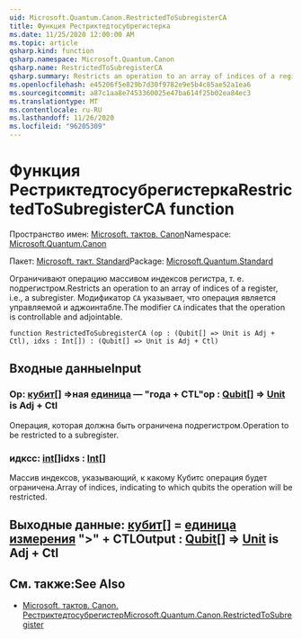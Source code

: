 ```yaml
---
uid: Microsoft.Quantum.Canon.RestrictedToSubregisterCA
title: Функция Рестриктедтосубрегистерка
ms.date: 11/25/2020 12:00:00 AM
ms.topic: article
qsharp.kind: function
qsharp.namespace: Microsoft.Quantum.Canon
qsharp.name: RestrictedToSubregisterCA
qsharp.summary: Restricts an operation to an array of indices of a register, i.e., a subregister. The modifier `CA` indicates that the operation is controllable and adjointable.
ms.openlocfilehash: e45206f5e829b7d30f9782e9e5b4c85ae52a1ea6
ms.sourcegitcommit: a87c1aa8e7453360025e47ba614f25b02ea84ec3
ms.translationtype: MT
ms.contentlocale: ru-RU
ms.lasthandoff: 11/26/2020
ms.locfileid: "96205309"
---
```

# <a name="restrictedtosubregisterca-function"></a><span data-ttu-id="7131b-102">Функция Рестриктедтосубрегистерка</span><span class="sxs-lookup"><span data-stu-id="7131b-102">RestrictedToSubregisterCA function</span></span>

<span data-ttu-id="7131b-103">Пространство имен: [Microsoft. тактов. Canon](xref:Microsoft.Quantum.Canon)</span><span class="sxs-lookup"><span data-stu-id="7131b-103">Namespace: [Microsoft.Quantum.Canon](xref:Microsoft.Quantum.Canon)</span></span>

<span data-ttu-id="7131b-104">Пакет: [Microsoft. такт. Standard](https://nuget.org/packages/Microsoft.Quantum.Standard)</span><span class="sxs-lookup"><span data-stu-id="7131b-104">Package: [Microsoft.Quantum.Standard](https://nuget.org/packages/Microsoft.Quantum.Standard)</span></span>


<span data-ttu-id="7131b-105">Ограничивают операцию массивом индексов регистра, т. е. подрегистром.</span><span class="sxs-lookup"><span data-stu-id="7131b-105">Restricts an operation to an array of indices of a register, i.e., a subregister.</span></span>
<span data-ttu-id="7131b-106">Модификатор `CA` указывает, что операция является управляемой и аджоинтабле.</span><span class="sxs-lookup"><span data-stu-id="7131b-106">The modifier `CA` indicates that the operation is controllable and adjointable.</span></span>

```qsharp
function RestrictedToSubregisterCA (op : (Qubit[] => Unit is Adj + Ctl), idxs : Int[]) : (Qubit[] => Unit is Adj + Ctl)
```


## <a name="input"></a><span data-ttu-id="7131b-107">Входные данные</span><span class="sxs-lookup"><span data-stu-id="7131b-107">Input</span></span>

### <a name="op--qubit--unit--is-adj--ctl"></a><span data-ttu-id="7131b-108">Op: [кубит](xref:microsoft.quantum.lang-ref.qubit)[] =>ная [единица](xref:microsoft.quantum.lang-ref.unit)  — "года + CTL"</span><span class="sxs-lookup"><span data-stu-id="7131b-108">op : [Qubit](xref:microsoft.quantum.lang-ref.qubit)[] => [Unit](xref:microsoft.quantum.lang-ref.unit)  is Adj + Ctl</span></span>

<span data-ttu-id="7131b-109">Операция, которая должна быть ограничена подрегистром.</span><span class="sxs-lookup"><span data-stu-id="7131b-109">Operation to be restricted to a subregister.</span></span>


### <a name="idxs--int"></a><span data-ttu-id="7131b-110">идксс: [int](xref:microsoft.quantum.lang-ref.int)[]</span><span class="sxs-lookup"><span data-stu-id="7131b-110">idxs : [Int](xref:microsoft.quantum.lang-ref.int)[]</span></span>

<span data-ttu-id="7131b-111">Массив индексов, указывающий, к какому Кубитс операция будет ограничена.</span><span class="sxs-lookup"><span data-stu-id="7131b-111">Array of indices, indicating to which qubits the operation will be restricted.</span></span>



## <a name="output--qubit--unit--is-adj--ctl"></a><span data-ttu-id="7131b-112">Выходные данные: [кубит](xref:microsoft.quantum.lang-ref.qubit)[] = [единица измерения](xref:microsoft.quantum.lang-ref.unit)  ">" + CTL</span><span class="sxs-lookup"><span data-stu-id="7131b-112">Output : [Qubit](xref:microsoft.quantum.lang-ref.qubit)[] => [Unit](xref:microsoft.quantum.lang-ref.unit)  is Adj + Ctl</span></span>



## <a name="see-also"></a><span data-ttu-id="7131b-113">См. также:</span><span class="sxs-lookup"><span data-stu-id="7131b-113">See Also</span></span>

- [<span data-ttu-id="7131b-114">Microsoft. тактов. Canon. Рестриктедтосубрегистер</span><span class="sxs-lookup"><span data-stu-id="7131b-114">Microsoft.Quantum.Canon.RestrictedToSubregister</span></span>](xref:Microsoft.Quantum.Canon.RestrictedToSubregister)